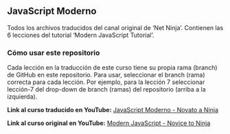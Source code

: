 ## JavaScript Moderno

Todos los archivos traducidos del canal original de ‘Net Ninja’.  Contienen las 6 lecciones del tutorial ‘Modern JavaScript Tutorial’.

### Cómo usar este repositorio

Cada lección en la traducción de este curso tiene su propia rama (branch) de GitHub en este repositorio.  Para usar, seleccionar el branch (rama) correcta para cada lección. Por ejemplo, para la lección 7 seleccionar lección-7 del drop-down de branch (ramas) del repositorio (arriba a la izquierda).

**Link al curso traducido en YouTube:** [JavaScript Moderno - Novato a Ninja](https://www.youtube.com/channel/UCuSHTq2yiCY5QBNoEXv8JpA/)

**Link al curso original en YouTube:** [Modern JavaScript - Novice to Ninja](https://www.youtube.com/playlist?list=PL4cUxeGkcC9haFPT7J25Q9GRB_ZkFrQAc)
